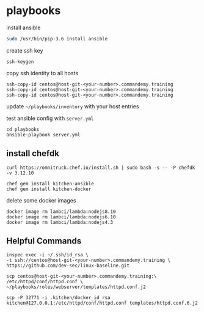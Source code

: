 # playbooks

install ansible

```bash
sudo /usr/bin/pip-3.6 install ansible
```

create ssh key

```
ssh-keygen
```

copy ssh identity to all hosts

```
ssh-copy-id centos@host-git-<your-number>.commandemy.training
ssh-copy-id centos@host-git-<your-number>.commandemy.training
ssh-copy-id centos@host-git-<your-number>.commandemy.training
```

update `~/playbooks/inventory` with your host <your-number> entries

test ansible config with `server.yml`

```
cd playbooks
ansible-playbook server.yml
```

## install chefdk

```
curl https://omnitruck.chef.io/install.sh | sudo bash -s -- -P chefdk -v 3.12.10
```

```
chef gem install kitchen-ansible
chef gem install kitchen-docker
```

delete some docker images

```
docker image rm lambci/lambda:nodejs8.10
docker image rm lambci/lambda:nodejs6.10
docker image rm lambci/lambda:nodejs4.3 
```

## Helpful Commands

```
inspec exec -i ~/.ssh/id_rsa \
-t ssh://centos@host-git-<your-number>.commandemy.training \
https://github.com/dev-sec/linux-baseline.git
```

```
scp centos@host-git-<your-number>.commandemy.training:\
/etc/httpd/conf/httpd.conf \
~/playbooks/roles/webserver/templates/httpd.conf.j2
```

```
scp -P 32771 -i .kitchen/docker_id_rsa kitchen@127.0.0.1:/etc/httpd/conf/httpd.conf templates/httpd.conf.6.j2
```
